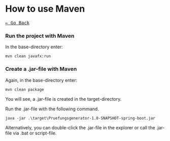 # How to use Maven

[<kbd>&larr; Go Back</kbd>](../../README.md)

### Run the project with Maven

In the base-directory enter:

```
mvn clean javafx:run
```

### Create a .jar-file with Maven

Again, in the base-directory enter:

```
mvn clean package
```

You will see, a .jar-file is created in the target-directory.

Run the .jar-file with the following command.

```
java -jar .\target\Pruefungsgenerator-1.0-SNAPSHOT-spring-boot.jar
```

Alternatively, you can double-click the .jar-file in the explorer or
call the .jar-file via .bat or script-file.